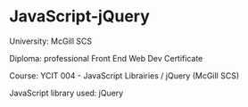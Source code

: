 # JavaScript-jQuery
University: McGill SCS

Diploma: professional Front End Web Dev Certificate

Course: YCIT 004 - JavaScript Librairies / jQuery (McGill SCS)		

JavaScript library used: jQuery 
